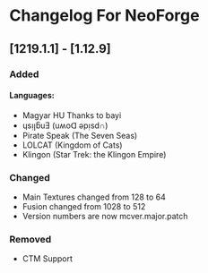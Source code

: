 # Changelog For NeoForge

## [1219.1.1] - [1.12.9]
### Added
#### Languages:
- Magyar HU Thanks to bayi
- ɥsᴉꞁᵷuƎ (uʍoᗡ ǝpᴉsd∩)
- Pirate Speak (The Seven Seas)
- LOLCAT (Kingdom of Cats)
- Klingon (Star Trek: the Klingon Empire)

### Changed
- Main Textures changed from 128 to 64
- Fusion changed from 1028 to 512
- Version numbers are now mcver.major.patch

### Removed
- CTM Support
